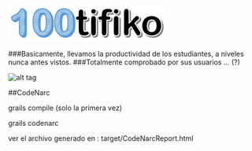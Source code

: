 ![alt tag](https://github.com/diegomartin010/100tifiko/blob/master/grails-app/assets/images/logos/logo.png)

###Basicamente, llevamos la productividad de los estudiantes, a niveles nunca antes vistos. 
###Totalmente comprobado por sus usuarios ... (?)

![alt tag](https://s-media-cache-ak0.pinimg.com/originals/8b/aa/00/8baa0000cf5f5533219a9364b4c39101.jpg)

##CodeNarc

grails compile (solo la primera vez)

grails codenarc

ver el archivo generado en :  target/CodeNarcReport.html

